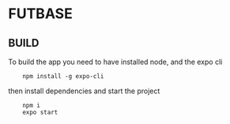 
# FUTBASE

## BUILD

To build the app you need to have installed node, and the expo cli

```
    npm install -g expo-cli
```

then install dependencies and start the project

```
    npm i 
    expo start
```
